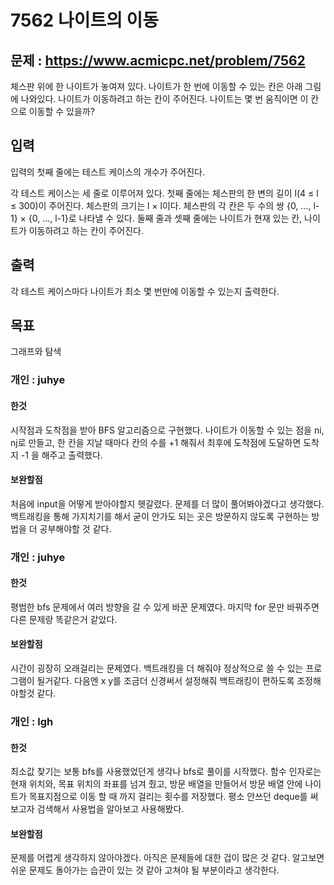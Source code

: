 # 7562 나이트의 이동

## 문제 : https://www.acmicpc.net/problem/7562
체스판 위에 한 나이트가 놓여져 있다. 나이트가 한 번에 이동할 수 있는 칸은 아래 그림에 나와있다. 나이트가 이동하려고 하는 칸이 주어진다. 나이트는 몇 번 움직이면 이 칸으로 이동할 수 있을까?

## 입력
입력의 첫째 줄에는 테스트 케이스의 개수가 주어진다.

각 테스트 케이스는 세 줄로 이루어져 있다. 첫째 줄에는 체스판의 한 변의 길이 l(4 ≤ l ≤ 300)이 주어진다. 체스판의 크기는 l × l이다. 체스판의 각 칸은 두 수의 쌍 {0, ..., l-1} × {0, ..., l-1}로 나타낼 수 있다. 둘째 줄과 셋째 줄에는 나이트가 현재 있는 칸, 나이트가 이동하려고 하는 칸이 주어진다.
## 출력 
각 테스트 케이스마다 나이트가 최소 몇 번만에 이동할 수 있는지 출력한다.

## 목표 
그래프와 탐색

### 개인 : juhye
#### 한것
시작점과 도착점을 받아 BFS 알고리즘으로 구현했다. 나이트가 이동할 수 있는 점을 ni, nj로 만들고, 한 칸을 지날 때마다 칸의 수를 +1 해줘서 최후에 도착점에 도달하면 도착지 -1 을 해주고 출력했다.

#### 보완할점
처음에 input을 어떻게 받아야할지 헷갈렸다. 문제를 더 많이 풀어봐야겠다고 생각했다. 백트래킹을 통해 가지치기를 해서 굳이 안가도 되는 곳은 방문하지 않도록 구현하는 방법을 더 공부해야할 것 같다. 


### 개인 : juhye
#### 한것
평범한 bfs 문제에서 여러 방향을 갈 수 있게 바꾼 문제였다.
마지막 for 문만 바꿔주면 다른 문제랑 똑같은거 같았다.
#### 보완할점
시간이 굉장히 오래걸리는 문제였다. 백트래킹을 더 해줘야 
정상적으로 쓸 수 있는 프로그램이 될거같다. 다음엔 x y를
조금더 신경써서 설정해줘 백트래킹이 편하도록 조정해야할것 같다.


### 개인 : lgh
#### 한것
최소값 찾기는 보통 bfs를 사용했었던게 생각나 bfs로 풀이를 시작했다.
함수 인자로는 현재 위치와, 목표 위치의 좌표를 넘겨 줬고, 방문 배열을 만들어서 방문 배열 안에 나이트가 목표지점으로 이동 할 때 까지 걸리는 횟수를 저장했다. 평소 안쓰던 deque를 써보고자 검색해서 사용법을 알아보고 사용해봤다. 
#### 보완할점
문제를 어렵게 생각하지 않아야겠다. 아직은 문제들에 대한 겁이 많은 것 같다. 알고보면 쉬운 문제도 돌아가는 습관이 있는 것 같아 고쳐야 될 부분이라고 생각한다.

